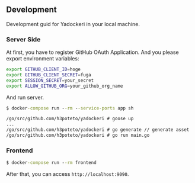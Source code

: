 ## Development
Development guid for Yadockeri in your local machine.

### Server Side

At first, you have to register GitHub OAuth Application.
And you please export environment variables:

```bash
export GITHUB_CLIENT_ID=hoge
export GITHUB_CLIENT_SECRET=fuga
export SESSION_SECRET=your_secret
export ALLOW_GITHUB_ORG=your_github_org_name
```

And run server.

```cmd
$ docker-compose run --rm --service-ports app sh

/go/src/github.com/h3poteto/yadockeri # goose up
...
/go/src/github.com/h3poteto/yadockeri # go generate // generate asset
/go/src/github.com/h3poteto/yadockeri # go run main.go
```

### Frontend

```cmd
$ docker-compose run --rm frontend
```

After that, you can access `http://localhost:9090`.
